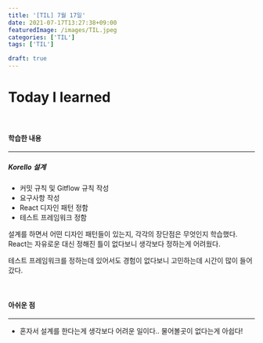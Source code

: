 ```yaml
---
title: '[TIL] 7월 17일'
date: 2021-07-17T13:27:38+09:00
featuredImage: /images/TIL.jpeg
categories: ['TIL']
tags: ['TIL']

draft: true
---
```


# Today I learned

<br>

<!--more-->

#### 학습한 내용

---

##### Korello 설계

- 커밋 규칙 및 Gitflow 규칙 작성
- 요구사항 작성
- React 디자인 패턴 정함
- 테스트 프레임워크 정함

설계를 하면서 어떤 디자인 패턴들이 있는지, 각각의 장단점은 무엇인지 학습했다. React는 자유로운 대신 정해진 틀이 없다보니 생각보다 정하는게 어려웠다.

테스트 프레임워크를 정하는데 있어서도 경험이 없다보니 고민하는데 시간이 많이 들어갔다.

<br>

#### 아쉬운 점

---

- 혼자서 설계를 한다는게 생각보다 어려운 일이다.. 물어볼곳이 없다는게 아쉽다!
